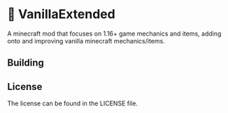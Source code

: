 # 🚀 VanillaExtended
A minecraft mod that focuses on 1.16+ game mechanics and items, adding onto and improving vanilla minecraft mechanics/items. 

## Building

## License

The license can be found in the LICENSE file.
